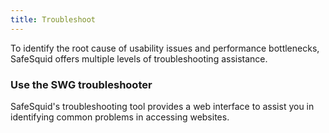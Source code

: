 ```yaml
---
title: Troubleshoot
---
```

To identify the root cause of usability issues and performance bottlenecks, SafeSquid offers multiple levels of troubleshooting assistance.

### Use the SWG troubleshooter

SafeSquid's troubleshooting tool provides a web interface to assist you in identifying common problems in accessing websites.
